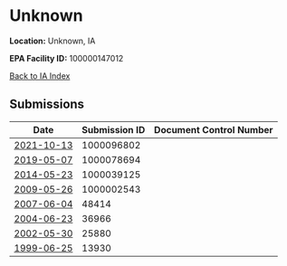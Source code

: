 # Unknown

**Location:** Unknown, IA

**EPA Facility ID:** 100000147012

[Back to IA Index](../../index.md)

## Submissions

| Date | Submission ID | Document Control Number |
|------|--------------|-------------------------|
| [2021-10-13](submissions/1000096802.md) | 1000096802 |  |
| [2019-05-07](submissions/1000078694.md) | 1000078694 |  |
| [2014-05-23](submissions/1000039125.md) | 1000039125 |  |
| [2009-05-26](submissions/1000002543.md) | 1000002543 |  |
| [2007-06-04](submissions/48414.md) | 48414 |  |
| [2004-06-23](submissions/36966.md) | 36966 |  |
| [2002-05-30](submissions/25880.md) | 25880 |  |
| [1999-06-25](submissions/13930.md) | 13930 |  |
